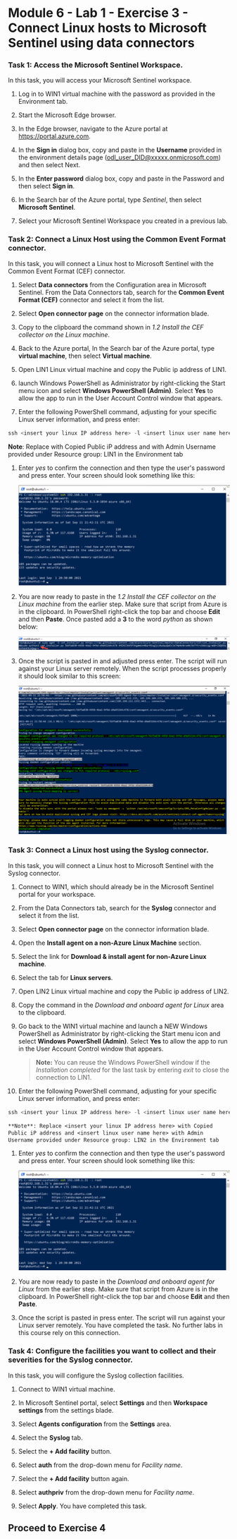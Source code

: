 # Module 6 - Lab 1 - Exercise 3 - Connect Linux hosts to Microsoft Sentinel using data connectors

### Task 1: Access the Microsoft Sentinel Workspace.

In this task, you will access your Microsoft Sentinel workspace.

1. Log in to WIN1 virtual machine with the password as provided in the Environment tab.  

1. Start the Microsoft Edge browser.

1. In the Edge browser, navigate to the Azure portal at https://portal.azure.com.

1. In the **Sign in** dialog box, copy and paste in the **Username** provided in the environment details page (odl_user_DID@xxxxx.onmicrosoft.com) and then select Next.

1. In the **Enter password** dialog box, copy and paste in the Password and then select **Sign in**.

1. In the Search bar of the Azure portal, type *Sentinel*, then select **Microsoft Sentinel**.

1. Select your Microsoft Sentinel Workspace you created in a previous lab.


### Task 2: Connect a Linux Host using the Common Event Format connector.

In this task, you will connect a Linux host to Microsoft Sentinel with the Common Event Format (CEF) connector.

1. Select **Data connectors** from the Configuration area in Microsoft Sentinel.  From the Data Connectors tab, search for the **Common Event Format (CEF)** connector and select it from the list.

1. Select **Open connector page** on the connector information blade.

1. Copy to the clipboard the command shown in *1.2 Install the CEF collector on the Linux machine*.

1. Back to the Azure portal, In the Search bar of the Azure portal, type **virtual machine**, then select **Virtual machine**.

1. Open LIN1 Linux virtual machine and copy the Public ip address of LIN1.

1. launch Windows PowerShell as Administrator by right-clicking the Start menu icon and select **Windows PowerShell (Admin)**. Select **Yes** to allow the app to run in the User Account Control window that appears.

1. Enter the following PowerShell command, adjusting for your specific Linux server information, and press enter:

```PowerShell
ssh <insert your linux IP address here> -l <insert linux user name here>
```
   **Note**: Replace <insert your linux IP address here> with Copied Public iP address and <insert linux user name here> with Admin Username provided under Resource group: LIN1 in the Environment tab

1. Enter *yes* to confirm the connection and then type the user's password and press enter. Your screen should look something like this:

   ![linux login](../Media/PSconnectLinux.png)

1. You are now ready to paste in the *1.2 Install the CEF collector on the Linux machine* from the earlier step. Make sure that script from Azure is in the clipboard. In PowerShell right-click the top bar and choose **Edit** and then **Paste**. Once pasted add a **3** to the word *python* as shown below:

   ![ConnectorScript](../Media/ConnectorScript.png)


1. Once the script is pasted in and adjusted press enter. The script will run against your Linux server remotely. When the script processes properly it should look similar to this screen:

   ![ConnectorScript](../Media/LinuxConnected.png)


### Task 3: Connect a Linux host using the Syslog connector.

In this task, you will connect a Linux host to Microsoft Sentinel with the Syslog connector.

1. Connect to WIN1, which should already be in the Microsoft Sentinel portal for your workspace.  

1. From the Data Connectors tab, search for the **Syslog** connector and select it from the list.

1. Select **Open connector page** on the connector information blade.

1. Open the **Install agent on a non-Azure Linux Machine** section.

1. Select the link for **Download & install agent for non-Azure Linux machine**. 

1. Select the tab for **Linux servers**.
   
1. Open LIN2 Linux virtual machine and copy the Public ip address of LIN2.

1. Copy the command in the *Download and onboard agent for Linux* area to the clipboard.

1. Go back to the WIN1 virtual machine and launch a NEW Windows PowerShell as Administrator by right-clicking the Start menu icon and select **Windows PowerShell (Admin)**. Select **Yes** to allow the app to run in the User Account Control window that appears.

   >**Note:** You can reuse the Windows PowerShell window if the *Installation completed* for the last task by entering *exit* to close the connection to LIN1.

1. Enter the following PowerShell command, adjusting for your specific Linux server information, and press enter:

```PowerShell
ssh <insert your linux IP address here> -l <insert linux user name here>
```

    **Note**: Replace <insert your linux IP address here> with Copied Public iP address and <insert linux user name here> with Admin Username provided under Resource group: LIN2 in the Environment tab
   
1. Enter *yes* to confirm the connection and then type the user's password and press enter. Your screen should look something like this:

   ![linux login](../Media/PSconnectLinux.png)

1. You are now ready to paste in the *Download and onboard agent for Linux* from the earlier step. Make sure that script from Azure is in the clipboard. In PowerShell right-click the top bar and choose **Edit** and then **Paste**.

1. Once the script is pasted in press enter. The script will run against your Linux server remotely. You have completed the task. No further labs in this course rely on this connection.


### Task 4: Configure the facilities you want to collect and their severities for the Syslog connector.

In this task, you will configure the Syslog collection facilities.

1. Connect to WIN1 virtual machine.

1. In Microsoft Sentinel portal, select **Settings** and then **Workspace settings** from the settings blade.

1. Select **Agents configuration** from the **Settings** area.

1. Select the **Syslog** tab.

1. Select the **+ Add facility** button.

1. Select **auth** from the drop-down menu for *Facility name*.

1. Select the **+ Add facility** button again.

1. Select **authpriv** from the drop-down menu for *Facility name*.

1. Select **Apply**.  You have completed this task.

## Proceed to Exercise 4
